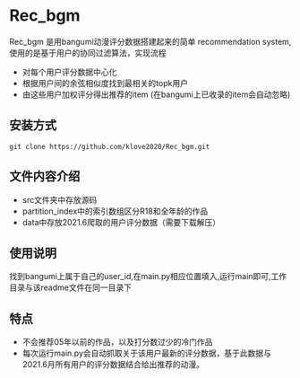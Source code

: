 # Rec_bgm
Rec_bgm 是用bangumi动漫评分数据搭建起来的简单 recommendation system, 使用的是基于用户的协同过滤算法，实现流程

* 对每个用户评分数据中心化
* 根据用户间的余弦相似度找到最相关的topk用户
* 由这些用户加权评分得出推荐的item (在bangumi上已收录的item会自动忽略)

## 安装方式
```
git clone https://github.com/klove2020/Rec_bgm.git
```

## 文件内容介绍
* src文件夹中存放源码
* partition_index中的索引数组区分R18和全年龄的作品
* data中存放2021.6爬取的用户评分数据（需要下载解压）

## 使用说明
找到bangumi上属于自己的user_id,在main.py相应位置填入,运行main即可,工作目录与该readme文件在同一目录下

## 特点
* 不会推荐05年以前的作品，以及打分数过少的冷门作品
* 每次运行main.py会自动抓取关于该用户最新的评分数据，基于此数据与2021.6月所有用户的评分数据结合给出推荐的动漫。
